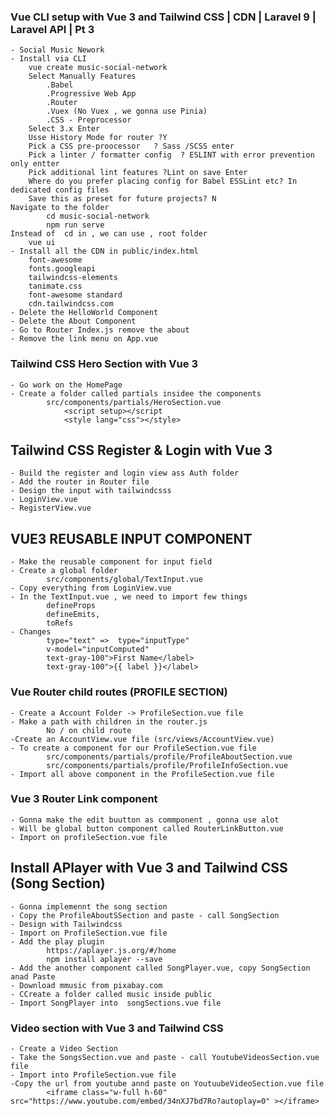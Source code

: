 ### Vue CLI setup with Vue 3 and Tailwind CSS | CDN | Laravel 9 | Laravel API | Pt 3
    - Social Music Nework 
    - Install via CLI 
        vue create music-social-network  
        Select Manually Features
            .Babel
            .Progressive Web App
            .Router
            .Vuex (No Vuex , we gonna use Pinia)
            .CSS - Preprocessor
        Select 3.x Enter
        Usse History Mode for router ?Y 
        Pick a CSS pre-proocessor   ? Sass /SCSS enter
        Pick a linter / formatter config  ? ESLINT with error prevention only entter
        Pick additional lint features ?Lint on save Enter
        Where do you prefer placing config for Babel ESSLint etc? In dedicated config files
        Save this as preset for future projects? N
    Navigate to the folder
            cd music-social-network
            npm run serve
    Instead of  cd in , we can use , root folder
        vue ui
    - Install all the CDN in public/index.html
        font-awesome
        fonts.googleapi
        tailwindcss-elements
        tanimate.css
        font-awesome standard
        cdn.tailwindcss.com
    - Delete the HelloWorld Component
    - Delete the About Component
    - Go to Router Index.js remove the about 
    - Remove the link menu on App.vue

### Tailwind CSS Hero Section with Vue 3
    - Go work on the HomePage 
    - Create a folder called partials insidee the components 
            src/components/partials/HeroSection.vue
                <script setup></script
                <style lang="css"></style>

## Tailwind CSS Register & Login with Vue 3
    - Build the register and login view ass Auth folder
    - Add the router in Router file
    - Design the input with tailwindcsss
    - LoginView.vue
    - RegisterView.vue

## VUE3 REUSABLE INPUT COMPONENT
    - Make the reusable component for input field
    - Create a global folder
            src/components/global/TextInput.vue
    - Copy everything from LoginView.vue
    - In the TextInput.vue , we need to import few things
            defineProps
            defineEmits,
            toRefs
    - Changes
            type="text" =>  type="inputType"
            v-model="inputComputed"
            text-gray-100">First Name</label>
            text-gray-100">{{ label }}</label>

### Vue Router child routes (PROFILE SECTION)
    - Create a Account Folder -> ProfileSection.vue file
    - Make a path with children in the router.js
            No / on child route
    -Create an AccountView.vue file (src/views/AccountView.vue)
    - To create a component for our ProfileSection.vue file
            src/components/partials/profile/ProfileAboutSection.vue
            src/components/partials/profile/ProfileInfoSection.vue
    - Import all above component in the ProfileSection.vue file

### Vue 3 Router Link component
    - Gonna make the edit buutton as commponent , gonna use alot
    - Will be global button component called RouterLinkButton.vue
    - Import on profileSection.vue file

## Install APlayer with Vue 3 and Tailwind CSS (Song Section)
    - Gonna implemennt the song section
    - Copy the ProfileAboutSSection and paste - call SongSection
    - Design with Tailwindcss
    - Import on ProfileSection.vue file
    - Add the play plugin
            https://aplayer.js.org/#/home
            npm install aplayer --save
    - Add the another component called SongPlayer.vue, copy SongSection anad Paste
    - Download mmusic from pixabay.com
    - CCreate a folder called music inside public
    - Import SongPlayer into  songSections.vue file

### Video section with Vue 3 and Tailwind CSS
    - Create a Video Section
    - Take the SongsSection.vue and paste - call YoutubeVideosSection.vue file
    - Import into ProfileSection.vue file
    -Copy the url from youtube annd paste on YoutuubeVideoSection.vue file
            <iframe class="w-full h-60" src="https://www.youtube.com/embed/34nXJ7bd7Ro?autoplay=0" ></iframe>

### 










    